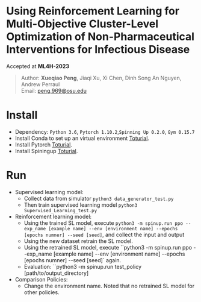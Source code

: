 # Using Reinforcement Learning for Multi-Objective Cluster-Level Optimization of Non-Pharmaceutical Interventions for Infectious Disease
Accepted at **ML4H-2023** 
> Author: **Xueqiao Peng**, Jiaqi Xu, Xi Chen, Dinh Song An Nguyen, Andrew Perraul\
> Email: peng.969@osu.edu

# Install
+ Dependency: `Python 3.6`, `Pytorch 1.10.2`,`Spinning Up 0.2.0`, `Gym 0.15.7`
+ Install Conda to set up an virtual environment [Toturial](https://www.digitalocean.com/community/tutorials/how-to-install-anaconda-on-ubuntu-18-04-quickstart).
+ Install Pytorch [Toturial](https://pytorch.org/get-started/locally/).
+ Install Spiningup [Toturial](https://spinningup.openai.com/en/latest/user/installation.html/).

# Run
+ Supervised learning model:
  - Collect data from simulator ``python3 data_generator_test.py`` 
  - Then train supervised learning model ``python3 Supervised_Learning_test.py``
+ Reinforcement learning model:
  - Using the trained SL model, execute ``python3 -m spinup.run ppo --exp_name [example name] --env [environment name] --epochs [epochs numner] --seed [seed]``, and collect the input and output
  - Using the new dataset retrain the SL model.
  - Using the retrained SL model, execute ``python3 -m spinup.run ppo --exp_name [example name] --env [environment name] --epochs [epochs numner] --seed [seed]` again.
  - Evaluation: ``python3 -m spinup.run test_policy [path/to/output_directory]
+ Comparison Policies:
  - Change the environment name. Noted that no retrained SL model for other policies.
  
